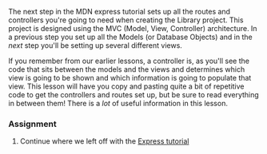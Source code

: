 The next step in the MDN express tutorial sets up all the routes and controllers you're going to need when creating the Library project. This project is designed using the MVC (Model, View, Controller) architecture. In a previous step you set up all the Models (or Database Objects) and in the _next_ step you'll be setting up several different views.

If you remember from our earlier lessons, a controller is, as you'll see the code that sits between the models and the views and determines which view is going to be shown and which information is going to populate that view. This lesson will have you copy and pasting quite a bit of repetitive code to get the controllers and routes set up, but be sure to read everything in between them!  There is a _lot_ of useful information in this lesson.

### Assignment

<div class="lesson-content__panel" markdown="1">

1. Continue where we left off with the [Express tutorial](https://developer.mozilla.org/en-US/docs/Learn/Server-side/Express_Nodejs/routes)
</div>


